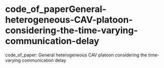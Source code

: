 # code_of_paperGeneral-heterogeneous-CAV-platoon-considering-the-time-varying-communication-delay
code_of_paper: General heterogeneous CAV platoon considering the time-varying communication delay
